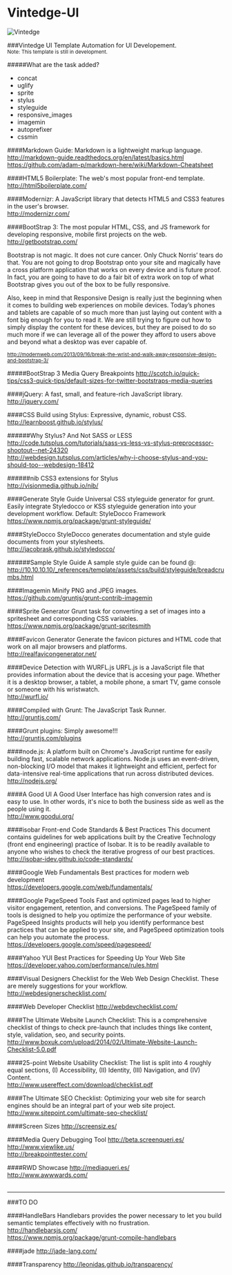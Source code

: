 Vintedge-UI
===========

![Vintedge](http://vintedge.com/images/logo.gif "Vintedge")

###Vintedge UI Template
Automation for UI Developement.<br />
<sup>Note: This template is still in development.</sup>

#####What are the task added?
* concat
* uglify
* sprite
* stylus
* styleguide
* responsive_images
* imagemin
* autoprefixer
* cssmin


####Markdown Guide:
Markdown is a lightweight markup language.<br />
http://markdown-guide.readthedocs.org/en/latest/basics.html<br />
https://github.com/adam-p/markdown-here/wiki/Markdown-Cheatsheet


####HTML5 Boilerplate:
The web's most popular front-end template.<br />
http://html5boilerplate.com/


####Modernizr:
A JavaScript library that detects HTML5 and CSS3 features in the user's browser.<br />
http://modernizr.com/


####BootStrap 3:
The most popular HTML, CSS, and JS framework for developing responsive, mobile first projects on the web.<br />
http://getbootstrap.com/<br />


Bootstrap is not magic. It does not cure cancer. Only Chuck Norris’ tears do that. You are not going to drop Bootstrap onto your site and magically have a cross platform application that works on every device and is future proof. In fact, you are going to have to do a fair bit of extra work on top of what Bootstrap gives you out of the box to be fully responsive.

Also, keep in mind that Responsive Design is really just the beginning when it comes to building web experiences on mobile devices. Today’s phones and tablets are capable of so much more than just laying out content with a font big enough for you to read it. We are still trying to figure out how to simply display the content for these devices, but they are poised to do so much more if we can leverage all of the power they afford to users above and beyond what a desktop was ever capable of.


<sup>http://modernweb.com/2013/09/16/break-the-wrist-and-walk-away-responsive-design-and-bootstrap-3/</sup>


#####BootStrap 3 Media Query Breakpoints
http://scotch.io/quick-tips/css3-quick-tips/default-sizes-for-twitter-bootstraps-media-queries


####jQuery:
A fast, small, and feature-rich JavaScript library.<br />
http://jquery.com/


####CSS Build using Stylus:
Expressive, dynamic, robust CSS.<br />
http://learnboost.github.io/stylus/

######Why Stylus? And Not SASS or LESS
http://code.tutsplus.com/tutorials/sass-vs-less-vs-stylus-preprocessor-shootout--net-24320<br />
http://webdesign.tutsplus.com/articles/why-i-choose-stylus-and-you-should-too--webdesign-18412


######nib
CSS3 extensions for Stylus<br />
http://visionmedia.github.io/nib/


####Generate Style Guide
Universal CSS styleguide generator for grunt. Easily integrate Styledocco or KSS styleguide generation into your development workflow. Default: StyleDocco Framework<br />
https://www.npmjs.org/package/grunt-styleguide/


####StyleDocco
StyleDocco generates documentation and style guide documents from your stylesheets.<br />
http://jacobrask.github.io/styledocco/


######Sample Style Guide
A sample style guide can be found @:<br />
http://10.10.10.10/_references/template/assets/css/build/styleguide/breadcrumbs.html


####Imagemin
Minify PNG and JPEG images.<br />
https://github.com/gruntjs/grunt-contrib-imagemin


####Sprite Generator
Grunt task for converting a set of images into a spritesheet and corresponding CSS variables.<br />
https://www.npmjs.org/package/grunt-spritesmith


####Favicon Generator
Generate the favicon pictures and HTML code that work on all major browsers and platforms.<br />
http://realfavicongenerator.net/


####Device Detection with WURFL.js
URFL.js is a JavaScript file that provides information about the device that is accesing your page. Whether it is a desktop browser, a tablet, a mobile phone, a smart TV, game console or someone with his wristwatch.<br />
http://wurfl.io/


####Compiled with Grunt:
The JavaScript Task Runner.<br />
http://gruntjs.com/


####Grunt plugins:
Simply awesome!!!<br />
http://gruntjs.com/plugins


####node.js:
A platform built on Chrome's JavaScript runtime for easily building fast, scalable network applications. Node.js uses an event-driven, non-blocking I/O model that makes it lightweight and efficient, perfect for data-intensive real-time applications that run across distributed devices.<br />
http://nodejs.org/


####A Good UI
A Good User Interface has high conversion rates and is easy to use. In other words, it's nice to both the business side as well as the people using it.<br />
http://www.goodui.org/


####isobar Front-end Code Standards & Best Practices
This document contains guidelines for web applications built by the Creative Technology (front end engineering) practice of Isobar. It is to be readily available to anyone who wishes to check the iterative progress of our best practices.<br />
http://isobar-idev.github.io/code-standards/


####Google Web Fundamentals
Best practices for modern web development<br />
https://developers.google.com/web/fundamentals/



####Google PageSpeed Tools
Fast and optimized pages lead to higher visitor engagement, retention, and conversions. The PageSpeed family of tools is designed to help you optimize the performance of your website. PageSpeed Insights products will help you identify performance best practices that can be applied to your site, and PageSpeed optimization tools can help you automate the process.<br />
https://developers.google.com/speed/pagespeed/


####Yahoo YUI
Best Practices for Speeding Up Your Web Site<br />
https://developer.yahoo.com/performance/rules.html


####Visual Designers Checklist for the Web
Web Design Checklist. These are merely suggestions for your workflow.<br />
http://webdesignerschecklist.com/


####Web Developer Checklist
http://webdevchecklist.com/


####The Ultimate Website Launch Checklist:
This is a comprehensive checklist of things to check pre-launch that includes things like content, style, validation, seo, and security points.<br />
http://www.boxuk.com/upload/2014/02/Ultimate-Website-Launch-Checklist-5.0.pdf


####25-point Website Usability Checklist:
The list is split into 4 roughly equal sections, (I) Accessibility, (II) Identity, (III) Navigation, and (IV) Content.<br />
http://www.usereffect.com/download/checklist.pdf


####The Ultimate SEO Checklist:
Optimizing your web site for search engines should be an integral part of your web site project.<br />
http://www.sitepoint.com/ultimate-seo-checklist/


####Screen Sizes
http://screensiz.es/


####Media Query Debugging Tool
http://beta.screenqueri.es/<br />
http://www.viewlike.us/<br />
http://breakpointtester.com/


####RWD Showcase
http://mediaqueri.es/<br />
http://www.awwwards.com/<br /><br />



**********

###TO DO

####HandleBars
Handlebars provides the power necessary to let you build semantic templates effectively with no frustration.<br />
http://handlebarsjs.com/<br />
https://www.npmjs.org/package/grunt-compile-handlebars


####jade
http://jade-lang.com/


####Transparency
http://leonidas.github.io/transparency/